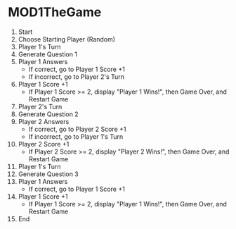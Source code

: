 # MOD1TheGame

1. Start
2. Choose Starting Player (Random)
3. Player 1's Turn
4. Generate Question 1
5. Player 1 Answers
   - If correct, go to Player 1 Score +1
   - If incorrect, go to Player 2's Turn
6. Player 1 Score +1
   - If Player 1 Score >= 2, display "Player 1 Wins!", then Game Over, and Restart Game
7. Player 2's Turn
8. Generate Question 2
9. Player 2 Answers
   - If correct, go to Player 2 Score +1
   - If incorrect, go to Player 1's Turn
10. Player 2 Score +1
    - If Player 2 Score >= 2, display "Player 2 Wins!", then Game Over, and Restart Game
11. Player 1's Turn
12. Generate Question 3
13. Player 1 Answers
    - If correct, go to Player 1 Score +1
14. Player 1 Score +1
    - If Player 1 Score >= 2, display "Player 1 Wins!", then Game Over, and Restart Game
15. End

